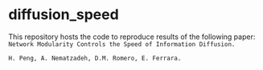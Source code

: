 # diffusion_speed

This repository hosts the code to reproduce results of the following paper:
`Network Modularity Controls the Speed of Information Diffusion.`

`H. Peng, A. Nematzadeh, D.M. Romero, E. Ferrara.`
